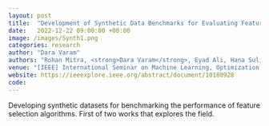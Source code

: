 ```yaml
---
layout: post
title:  "Development of Synthetic Data Benchmarks for Evaluating Feature Selection Algorithms"
date:   2022-12-22 09:00:00 +00:00
image: /images/Synth1.png
categories: research
author: "Dara Varam"
authors: "Rohan Mitra, <strong>Dara Varam</strong>, Eyad Ali, Hana Sulieman, Firuz Kamalov"
venue: "[IEEE] International Seminar on Machine Learning, Optimization, and Data Science (ISMODE)"
website: https://ieeexplore.ieee.org/abstract/document/10180928
code: 
---
```


Developing synthetic datasets for benchmarking the performance of feature selection algorithms. First of two works that explores the field.
